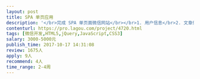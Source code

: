 ```yaml
---                
layout: post       
title: SPA 单页应用           
description: '</br>完成 SPA 单页面微信网站</br></br>1. 用户信息</br>2. 文章信息</br>3. 测评信息</br>4. 用户消息</br>'     
contenturl: https://pro.lagou.com/project/4720.html      
tags: [微信开发,HTML5,jQuery,JavaScript,CSS3]            
salary: 3000-5000元          
publish_time: 2017-10-17 14:31:08         
review: 1675人                   
apply: 9人                   
recommend: 4人                   
time_range: 2-4周              
---                 
```

